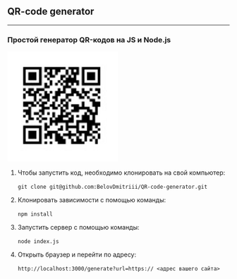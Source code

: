 ## QR-code generator ##
------------------------
### Простой генератор QR-кодов на JS и Node.js

<img src="qr-api/img/qr-code-img.jpg" alt="QR-code-example" width="250" height="250">

1. Чтобы запустить код, необходимо клонировать на свой компьютер:

    `git clone git@github.com:BelovDmitriii/QR-code-generator.git`

2. Клонировать зависимости с помощью команды:

    `npm install`

3. Запустить сервер с помощью команды:

    `node index.js`

4. Открыть браузер и перейти по адресу:

    `http://localhost:3000/generate?url=https:// <адрес вашего сайта>`